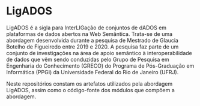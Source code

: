 # LigADOS
LigADOS é a sigla para InterLIGação de conjuntos de dADOS em plataformas de dados abertos na Web Semântica. Trata-se de uma abordagem desenvolvida durante a pesquisa de Mestrado de Glaucia Botelho de Figueiredo entre 2019 e 2020. A pesquisa faz parte de um conjunto de investigações na área de apoio semântico à interoperabilidade de dados que vêm sendo conduzidas pelo Grupo de Pesquisa em Engenharia do Conhecimento (GRECO) do Programa de Pós-Graduação em Informática (PPGI) da Universidade Federal do Rio de Janeiro (UFRJ).

Neste repositórios constam os artefatos utilizados pela abordagem LigADOS, assim como o código-fonte dos módulos que compõem a abordagem.

